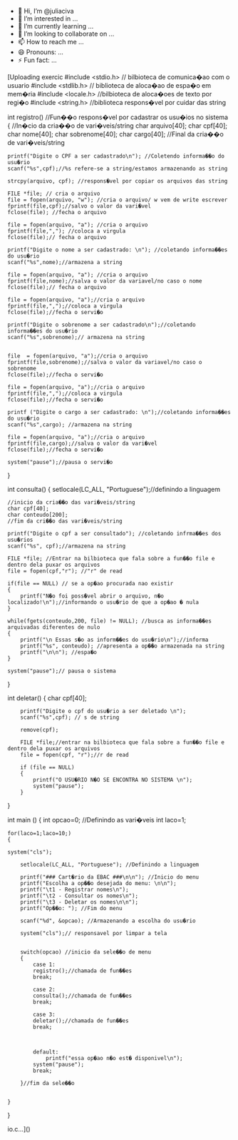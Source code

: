 - 👋 Hi, I’m @juliaciva
- 👀 I’m interested in ...
- 🌱 I’m currently learning ...
- 💞️ I’m looking to collaborate on ...
- 📫 How to reach me ...
- 😄 Pronouns: ...
- ⚡ Fun fact: ...

<!---
juliaciva/juliaciva is a ✨ special ✨ repository because its `README.md` (this file) appears on your GitHub profile.
You can click the Preview link to take a look at your changes.
--->
[Uploading exercic
#include <stdio.h> // bilbioteca de comunica�ao com o usuario
#include <stdlib.h> // biblioteca de aloca�ao de espa�o em mem�ria
#include <locale.h> //bilbioteca de aloca�oes de texto por regi�o
#include <string.h> //biblioteca respons�vel por cuidar das string

int registro() //Fun��o respons�vel por cadastrar os usu�ios no sistema
{
	//In�cio da cria��o de vari�veis/string
	char arquivo[40];
	char cpf[40];
	char nome[40];
	char sobrenome[40];
	char cargo[40];
	//Final da cria��o de vari�veis/string
	
	printf("Digite o CPF a ser cadastrado\n"); //Coletendo informa��o do usu�rio
	scanf("%s",cpf);//%s refere-se a string/estamos armazenando as string
	
	strcpy(arquivo, cpf); //respons�vel por copiar os arquivos das string
	
	FILE *file; // cria o arquivo 
	file = fopen(arquivo, "w"); //cria o arquivo/ w vem de write escrever
	fprintf(file,cpf);//salvo o valor da vari�vel
	fclose(file); //fecha o arquivo
	
	file = fopen(arquivo, "a"); //cria o arquivo
	fprintf(file,","); //coloca a virgula
	fclose(file);// fecha o arquivo
	
	printf("Digite o nome a ser cadastrado: \n"); //coletando informa��es do usu�rio
	scanf("%s",nome);//armazena a string
	
	file = fopen(arquivo, "a"); //cria o arquivo
	fprintf(file,nome);//salva o valor da variavel/no caso o nome
	fclose(file);// fecha o arquivo
	
	file = fopen(arquivo, "a");//cria o arquivo
	fprintf(file,",");//coloca a virgula
	fclose(file);//fecha o servi�o
	
	printf("Digite o sobrenome a ser cadastrado\n");//coletando informa��es do usu�rio
	scanf("%s",sobrenome);// armazena na string
	
	
	file  = fopen(arquivo, "a");//cria o arquivo
	fprintf(file,sobrenome);//salva o valor da variavel/no caso o sobrenome
	fclose(file);//fecha o servi�o
	
	file = fopen(arquivo, "a");//cria o arquivo
	fprintf(file,",");//coloca a virgula
	fclose(file);//fecha o servi�o
	
	printf ("Digite o cargo a ser cadastrado: \n");//coletando informa��es do usu�rio
	scanf("%s",cargo); //armazena na string
	
	file = fopen(arquivo, "a");//cria o arquivo
	fprintf(file,cargo);//salva o valor da vari�vel
	fclose(file);//fecha o servi�o
	
	system("pause");//pausa o servi�o
			
}

int consulta()
{
	setlocale(LC_ALL, "Portuguese");//definindo a linguagem
	
	//inicio da cria��o das vari�veis/string
	char cpf[40]; 
	char conteudo[200];
	//fim da cri��o das vari�veis/string
	
	printf("Digite o cpf a ser consultado"); //coletando infrma��es dos usu�rios
	scanf("%s", cpf);//armazena na string
	
	FILE *file; //Entrar na bilbioteca que fala sobre a fun��o file e dentro dela puxar os arquivos
	file = fopen(cpf,"r"); //"r" de read
	
	if(file == NULL) // se a op�ao procurada nao existir
	{
		printf("N�o foi poss�vel abrir o arquivo, n�o localizado!\n");//informando o usu�rio de que a op�ao � nula	
	}
	
	while(fgets(conteudo,200, file) != NULL); //busca as informa��es arquivadas diferentes de nulo
	{
		printf("\n Essas s�o as inform��es do usu�rio\n");//informa 
		printf("%s", conteudo); //apresenta a op��o armazenada na string
		printf("\n\n"); //espa�o
	}
	
	system("pause");// pausa o sistema
		
}

int deletar()
{
		char cpf[40];
		
		printf("Digite o cpf do usu�rio a ser deletado \n");
		scanf("%s",cpf); // s de string
		
		remove(cpf);
		
		FILE *file;//entrar na bilbioteca que fala sobre a fun��o file e dentro dela puxar os arquivos
		file = fopen(cpf, "r");//r de read
		
		if (file == NULL)
		{
			printf("O USU�RIO N�O SE ENCONTRA NO SISTEMA \n");
			system("pause");
		}
		
}



int main ()
{
	int opcao=0; //Definindo as vari�veis
	int laco=1;
	
	for(laco=1;laco=10;)
	{
	
	system("cls");
	 
		setlocale(LC_ALL, "Portuguese"); //Definindo a linguagem
	
		printf("### Cart�rio da EBAC ###\n\n"); //Inicio do menu
		printf("Escolha a op��o desejada do menu: \n\n");
		printf("\t1 - Registrar nomes\n");
		printf("\t2 - Consultar os nomes\n");
		printf("\t3 - Deletar os nomes\n\n");
		printf("Op��o: "); //Fim do menu
	
		scanf("%d", &opcao); //Armazenando a escolha do usu�rio
	
		system("cls");// responsavel por limpar a tela
		
		
		switch(opcao) //inicio da sele��o de menu
		{
			case 1:
			registro();//chamada de fun��es
			break;
			
			case 2: 
			consulta();//chamada de fun��es
			break;
			
			case 3:
			deletar();//chamada de fun��es
			break;
			
	
			
			default:
				printf("essa op�ao n�o est� disponivel\n");
			system("pause");
			break;
				
		}//fim da sele��o
	
		
	}
}
	
io.c…]()
